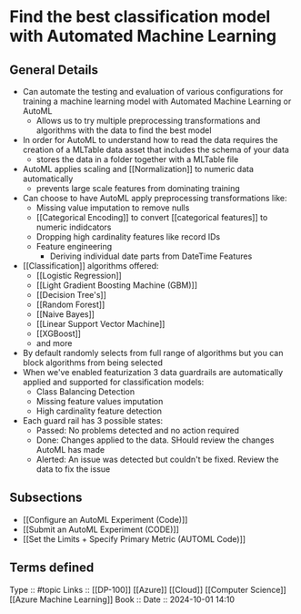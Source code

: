 # Find the best classification model with Automated Machine Learning

## General Details

- Can automate the testing and evaluation of various configurations for training a machine learning model with Automated Machine Learning or AutoML
	- Allows us to try multiple preprocessing transformations and algorithms with the data to find the best model
- In order for AutoML to understand how to read the data requires the creation of a MLTable data asset that includes the schema of your data
	- stores the data in a folder together with a MLTable file
- AutoML applies scaling and [[Normalization]] to numeric data automatically
	- prevents large scale features from dominating training
- Can choose to have AutoML apply preprocessing transformations like:
	- Missing value imputation to remove nulls
	- [[Categorical Encoding]] to convert [[categorical features]] to numeric indidcators
	- Dropping high cardinality features like record IDs
	- Feature engineering
		- Deriving individual date parts from DateTime Features
- [[Classification]] algorithms offered:
	- [[Logistic Regression]]
	- [[Light Gradient Boosting Machine (GBM)]]
	- [[Decision Tree's]]
	- [[Random Forest]]
	- [[Naive Bayes]]
	- [[Linear Support Vector Machine]]
	- [[XGBoost]]
	- and more
- By default randomly selects from full range of algorithms but you can block algorithms from being selected
- When we've enabled featurization 3 data guardrails are automatically applied and supported for classification models:
	- Class Balancing Detection
	- Missing feature values imputation
	- High cardinality feature detection
- Each guard rail has 3 possible states:
	- Passed: No problems detected and no action required
	- Done: Changes applied to the data. SHould review the changes AutoML has made
	- Alerted: An issue was detected but couldn't be fixed. Review the data to fix the issue
## Subsections

- [[Configure an AutoML Experiment (Code)]]
- [[Submit an AutoML Experiment (CODE)]]
- [[Set the Limits + Specify Primary Metric (AUTOML Code)]]
## Terms defined


Type :: #topic
Links :: [[DP-100]] [[Azure]] [[Cloud]] [[Computer Science]] [[Azure Machine Learning]]
Book :: 
Date ::  2024-10-01 14:10